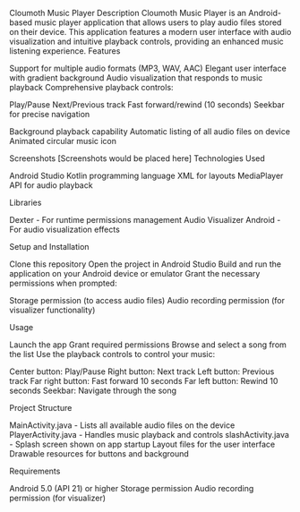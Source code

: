 Cloumoth Music Player
Description
Cloumoth Music Player is an Android-based music player application that allows users to play audio files stored on their device. This application features a modern user interface with audio visualization and intuitive playback controls, providing an enhanced music listening experience.
Features

Support for multiple audio formats (MP3, WAV, AAC)
Elegant user interface with gradient background
Audio visualization that responds to music playback
Comprehensive playback controls:

Play/Pause
Next/Previous track
Fast forward/rewind (10 seconds)
Seekbar for precise navigation


Background playback capability
Automatic listing of all audio files on device
Animated circular music icon

Screenshots
[Screenshots would be placed here]
Technologies Used

Android Studio
Kotlin programming language
XML for layouts
MediaPlayer API for audio playback

Libraries

Dexter - For runtime permissions management
Audio Visualizer Android - For audio visualization effects

Setup and Installation

Clone this repository
Open the project in Android Studio
Build and run the application on your Android device or emulator
Grant the necessary permissions when prompted:

Storage permission (to access audio files)
Audio recording permission (for visualizer functionality)



Usage

Launch the app
Grant required permissions
Browse and select a song from the list
Use the playback controls to control your music:

Center button: Play/Pause
Right button: Next track
Left button: Previous track
Far right button: Fast forward 10 seconds
Far left button: Rewind 10 seconds
Seekbar: Navigate through the song



Project Structure

MainActivity.java - Lists all available audio files on the device
PlayerActivity.java - Handles music playback and controls
slashActivity.java - Splash screen shown on app startup
Layout files for the user interface
Drawable resources for buttons and background

Requirements

Android 5.0 (API 21) or higher
Storage permission
Audio recording permission (for visualizer)
